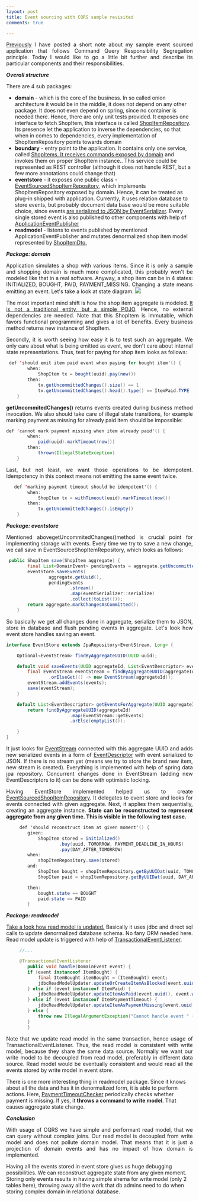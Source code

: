 ```yaml
---
layout: post
title: Event sourcing with CQRS sample revisited
comments: true

---
```


<p style="text-align:justify;">
<a href=http://pillopl.github.io/event-sourcing-with-cqrs/>Previously</a> I have posted a short note about my sample event sourced application that follows Command Query Responsibility Segregation principle. Today I would like to go a little bit further and describe its particular components and their responsibilities. 
</p>

***Overall structure***
<p style="text-align:justify;">
There are 4 sub packages:
<ul>
  <li><b>domain</b> - which is the core of the business. In so called onion architecture it would be in the middle, it does not depend on any other package. It does not even depend on spring, since no container is needed there. Hence, there are only unit tests provided. It exposes one interface to fetch ShopItem, this interface is called <a href="https://github.com/pilloPl/event-source-cqrs-sample/blob/master/src/main/java/io/pillopl/eventsource/domain/shopitem/ShopItemRepository.java">ShopItemRepository</a>. Its presence let the application to inverse the dependencies, so that when in comes to dependencies, every implementation of ShopItemRepository points towards domain</li>
  <li><b>boundary</b> - entry point to the application. It contains only one service, called <a href="https://github.com/pilloPl/event-source-cqrs-sample/blob/master/src/main/java/io/pillopl/eventsource/boundary/ShopItems.java">ShopItems. It receives <a href="https://github.com/pilloPl/event-source-cqrs-sample/tree/master/src/main/java/io/pillopl/eventsource/domain/shopitem/commands">commands exposed by domain</a> and invokes them on proper ShopItem instance.</a>. This service could be represented as REST controller (although it does not handle REST, but a few more annotations could change that)</li>
  <li><b>eventstore</b> - it exposes one public class - <a href="https://github.com/pilloPl/event-source-cqrs-sample/blob/master/src/main/java/io/pillopl/eventsource/eventstore/EventSourcedShopItemRepository.java">EventSourcedShopItemRepository</a>, which implements ShopItemRepository exposed by domain. Hence, it can be treated as plug-in shipped with application. Currently, it uses relation database to store events, but probably document data base would be more suitable choice, since events <a href="https://github.com/pilloPl/event-source-cqrs-sample/blob/master/src/main/java/io/pillopl/eventsource/eventstore/EventSerializer.java">are serialized to JSON by EventSerializer</a>. Every single stored event is also published to other components with help of <a href="http://docs.spring.io/spring/docs/current/javadoc-api/org/springframework/context/ApplicationEventPublisher.html">ApplicationEventPublisher</a></li>
  <li><b>readmodel</b> - listens to events published by mentioned ApplicationEventPublisher and mutates denormalized shop item model represented by <a href="https://github.com/pilloPl/event-source-cqrs-sample/blob/master/src/main/java/io/pillopl/eventsource/readmodel/ShopItemDto.java">ShopItemDto.</a></li>
</ul>

</p>


***Package: domain***
<p style="text-align:justify;">
Application simulates a shop with various items. Since it is only a sample and shopping domain is much more complicated, this probably won't be modeled like that in a real software. Anyway, a shop item can be in 4 states: INITIALIZED, BOUGHT, PAID, PAYMENT_MISSING. Changing a state means emitting an event. Let's take a look at state diagram.

<img src="/images/states.png">


</p>

<p style="text-align:justify;">
The most important mind shift is how the shop item aggregate is modeled. <a href="https://github.com/pilloPl/event-source-cqrs-sample/blob/master/src/main/java/io/pillopl/eventsource/domain/shopitem/ShopItem.java">It is not a traditional entity, but a simple POJO</a>. Hence, no external dependencies are needed. Note that this ShopItem is immutable, which favors functional programming and gives a lot of benefits. Every business method returns new instance of ShopItem. 
</p>

<p style="text-align:justify;">
Secondly, it is worth seeing how easy it is to test such an aggregate. We only care about what is being emitted as event, we don't care about internal state representations. Thus, test for paying for shop item looks as follows:
</p>

```java
 def 'should emit item paid event when paying for bought item'() {
        when:
            ShopItem tx = bought(uuid).pay(now())
        then:
            tx.getUncommittedChanges().size() == 1
            tx.getUncommittedChanges().head().type() == ItemPaid.TYPE
    }
```

<p style="text-align:justify;">
<b></i>getUncommitedChanges()</b></i> returns events created during business method invocation. We also should take care of illegal state transitions, for example marking payment as missing for already paid item should be impossible:
</p>

```java
def 'cannot mark payment missing when item already paid'() {
        when:
            paid(uuid).markTimeout(now())
        then:
            thrown(IllegalStateException)
    }
```

<p style="text-align:justify;">
Last, but not least, we want those operations to be idempotent. Idempotency in this context means not emitting the same event twice.
</p>

```java
   def 'marking payment timeout should be idempotent'() {
        when:
            ShopItem tx = withTimeout(uuid).markTimeout(now())
        then:
            tx.getUncommittedChanges().isEmpty()
    }
```

***Package: eventstore***

<p style="text-align:justify;">
Mentioned above</i>getUncommitedChanges()</i>method is crucial point for implementing storage with events. Every time we try to save a new change, we call save in EventSourceShopItemRepository, which looks as follows:
</p>

```java
 public ShopItem save(ShopItem aggregate) {
        final List<DomainEvent> pendingEvents = aggregate.getUncommittedChanges();
        eventStore.saveEvents(
                aggregate.getUuid(),
                pendingEvents
                        .stream()
                        .map(eventSerializer::serialize)
                        .collect(toList()));
        return aggregate.markChangesAsCommitted();
    }
```

<p style="text-align:justify;">
So basically we get all changes done in aggregate, serialize them to JSON, store in database and flush pending events in aggregate. Let's look how event store handles saving an event.
</p>

```java
interface EventStore extends JpaRepository<EventStream, Long> {

    Optional<EventStream> findByAggregateUUID(UUID uuid);

    default void saveEvents(UUID aggregateId, List<EventDescriptor> events) {
        final EventStream eventStream = findByAggregateUUID(aggregateId)
                .orElseGet(() -> new EventStream(aggregateId));
        eventStream.addEvents(events);
        save(eventStream);
    }

    default List<EventDescriptor> getEventsForAggregate(UUID aggregateId) {
        return findByAggregateUUID(aggregateId)
                        .map(EventStream::getEvents)
                        .orElse(emptyList());

    }
}
```

<p style="text-align:justify;">
It just looks for <a href="https://github.com/pilloPl/event-source-cqrs-sample/blob/master/src/main/java/io/pillopl/eventsource/eventstore/EventStream.java">EventStream</a> connected with this aggregate UUID and adds new serialized events in a form of <a href="https://github.com/pilloPl/event-source-cqrs-sample/blob/master/src/main/java/io/pillopl/eventsource/eventstore/EventDescriptor.java">EventDescriptor</a> with event serialized to JSON. If there is no stream yet (means we try to store the brand new item, new stream is created). Everything is implemented with help of spring data jpa repository. Concurrent changes done in EventStream (adding new EventDescriptors to it) can be done with optimistic locking.
</p>

<p style="text-align:justify;">
Having EventStore implemented helped us to create <a href="https://github.com/pilloPl/event-source-cqrs-sample/blob/master/src/main/java/io/pillopl/eventsource/eventstore/EventSourcedShopItemRepository.java">EventSourcedShopItemRepository</a>. It delegates to event store and looks for events connected with given aggregate. Next, it applies them sequentially, creating an aggregate instance. <b>State can be reconstructed to represent aggregate from any given time. This is visible in the following test case.</b>
</p>

```java
	 def 'should reconstruct item at given moment'() {
		given:
		    ShopItem stored = initialized()
		            .buy(uuid, TOMORROW, PAYMENT_DEADLINE_IN_HOURS)
		            .pay(DAY_AFTER_TOMORROW)
		when:
		    shopItemRepository.save(stored)
		and:
		    ShopItem bought = shopItemRepository.getByUUIDat(uuid, TOMORROW)
		    ShopItem paid = shopItemRepository.getByUUIDat(uuid, DAY_AFTER_TOMORROW)

		then:
		    bought.state == BOUGHT
		    paid.state == PAID
	    }
```


***Package: readmodel***

<p style="text-align:justify;">
<a href="https://github.com/pilloPl/event-source-cqrs-sample/blob/master/src/main/java/io/pillopl/eventsource/readmodel/ReadModelOnDomainEventUpdater.java">Take a look how read model is updated.</a> Basically it uses jdbc and direct sql calls to update denormalized database schema. No fany ORM needed here. Read model update is triggered with help of <a href="http://docs.spring.io/spring/docs/current/javadoc-api/org/springframework/transaction/event/TransactionalEventListener.html">TransactionalEventListener</a>.   
</p>

```java
	 //...

	 @TransactionalEventListener
	    public void handle(DomainEvent event) {
		if (event instanceof ItemBought) {
		    final ItemBought itemBought = (ItemBought) event;
		    jdbcReadModelUpdater.updateOrCreateItemAsBlocked(event.uuid(), event.when(), itemBought.getPaymentTimeoutDate());
		} else if (event instanceof ItemPaid) {
		    jdbcReadModelUpdater.updateItemAsPaid(event.uuid(), event.when());
		} else if (event instanceof ItemPaymentTimeout) {
		    jdbcReadModelUpdater.updateItemAsPaymentMissing(event.uuid(), event.when());
		} else {
		    throw new IllegalArgumentException("Cannot handle event " + event.getClass());
		}
	    }
```

<p style="text-align:justify;">
Note that we update read model in the same transaction, hence usage of TransactionalEventListener. Thus, the read model is consistent with write model, because they share the same data source. Normally we want our write model to be decoupled from read model, preferably in different data source. Read model would be eventually consistent and would read all the events stored by write model in event store.

There is one more interesting thing in readmodel package. Since it knows about all the data and has it in denormalized form, it is able to perform actions. Here, <a href="https://github.com/pilloPl/event-source-cqrs-sample/blob/master/src/main/java/io/pillopl/eventsource/readmodel/PaymentTimeoutChecker.java">PaymentTimeoutChecker</a> periodically checks whether payment is missing. If yes, it <b>throws a command to write model</b>. That causes aggregate state change.
</p>

***Conclusion***

<p style="text-align:justify;">
With usage of CQRS we have simple and performant read model, that we can query without complex joins. Our read model is decoupled from write model and does not pollute domain model. That means that it is just a projection of domain events and has no impact of how domain is implemented. 

Having all the events stored in event store gives us huge debugging possibilities. We can reconstruct aggregate state from any given moment. Storing only events results in having simple shema for write model (only 2 tables here), throwing away all the work that db admins need to do when storing complex domain in relational database. 
</p>
